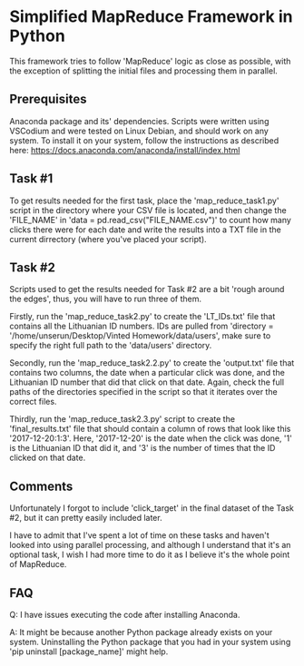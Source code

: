 # Simplified MapReduce Framework in Python

This framework tries to follow 'MapReduce' logic as close as possible, with the exception of splitting the initial files and processing them in parallel.

## Prerequisites
Anaconda package and its' dependencies. Scripts were written using VSCodium and were tested on Linux Debian, and should work on any system. To install it on your system, follow the instructions as described here: https://docs.anaconda.com/anaconda/install/index.html

## Task #1
To get results needed for the first task, place the 'map_reduce_task1.py' script in the directory where your CSV file is located, and then change the 'FILE_NAME' in 'data = pd.read_csv("FILE_NAME.csv")' to count how many clicks there were for each date and write the results into a TXT file in the current dirrectory (where you've placed your script).

## Task #2
Scripts used to get the results needed for Task #2 are a bit 'rough around the edges', thus, you will have to run three of them. 

Firstly, run the 'map_reduce_task2.py' to create the 'LT_IDs.txt' file that contains all the Lithuanian ID numbers. IDs are pulled from 'directory = '/home/unserun/Desktop/Vinted Homework/data/users', make sure to specify the right full path to the 'data/users' directory.

Secondly, run the 'map_reduce_task2.2.py' to create the 'output.txt' file that contains two columns, the date when a particular click was done, and the Lithuanian ID number that did that click on that date. Again, check the full paths of the directories specified in the script so that it iterates over the correct files.

Thirdly, run the 'map_reduce_task2.3.py' script to create the 'final_results.txt' file that should contain a column of rows that look like this '2017-12-20:1:3'. Here, '2017-12-20' is the date when the click was done, '1' is the Lithuanian ID that did it, and '3' is the number of times that the ID clicked on that date.

## Comments
Unfortunately I forgot to include 'click_target' in the final dataset of the Task #2, but it can pretty easily included later. 

I have to admit that I've spent a lot of time on these tasks and haven't looked into using parallel processing, and although I understand that it's an optional task, I wish I had more time to do it as I believe it's the whole point of MapReduce. 

## FAQ

Q: I have issues executing the code after installing Anaconda.

A: It might be because another Python package already exists on your system. Uninstalling the Python package that you had in your system using 'pip uninstall [package_name]' might help.
